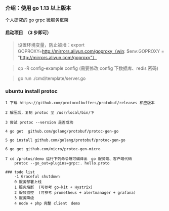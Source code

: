 ### 介绍：使用 go 1.13 以上版本
个人研究的 go grpc 微服务框架

#### 启动项目　（3 步即可）
> 设置环境变量，防止被墙：export GOPROXY=http://mirrors.aliyun.com/goproxy（win: $env:GOPROXY = "http://mirrors.aliyun.com/goproxy"）

> cp -R config-example config (需要修改 config 下数据库、redis 密码)

> go run ./cmd/template/server.go

### ubuntu install protoc
    1 下载 https://github.com/protocolbuffers/protobuf/releases 相应版本

    2 解压后，复制 protoc 至 /usr/local/bin/下

    3 尝试 protoc --version 是否成功

    4 go get  github.com/golang/protobuf/protoc-gen-go

    5 go install github.com/golang/protobuf/protoc-gen-go

    6 go get github.com/micro/protoc-gen-micro

    7 cd /protos/demo 运行下列命令既可编译出　go 服务端、客户端代码
        protoc --go_out=plugins=grpc:. hello.proto

```
### todo list
    -1 Graceful shutdown 
    0 服务部署上线
    1 服务熔断  (可参考 go-kit + Hystrix)
    2 服务监控  (可参考 prometheus + alertmanager + grafana)
    3 服务降级
    4 node + php 完整 client　demo